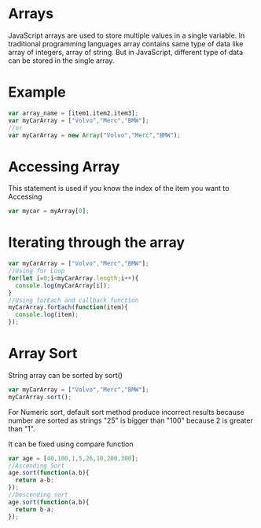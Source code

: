 # Arrays

JavaScript arrays are used to store multiple values in a single variable. In traditional programming languages array contains same type of data like array of integers, array of string. But in JavaScript, different type of data can be stored in the single array.

# Example
```js
var array_name = [item1,item2,item3];
var myCarArray = ["Volvo","Merc","BMW"];
//or
var myCarArray = new Array("Volvo","Merc","BMW");
```

# Accessing Array
This statement is used if you know the index of the item you want to Accessing
```js
var mycar = myArray[0];
```
# Iterating through the array
```js
var myCarArray = ["Volvo","Merc","BMW"];
//Using for Loop
for(let i=0;i<myCarArray.length;i++){
  console.log(myCarArray[i]);
}
//Using forEach and callback function
myCarArray.forEach(function(item){
  console.log(item);
});
```

# Array Sort
String array can be sorted by sort()
```js
var myCarArray = ["Volvo","Merc","BMW"];
myCarArray.sort();
```

For Numeric sort, default sort method produce incorrect results because number are sorted as strings "25" is bigger than "100" because 2 is greater than "1".

It can be fixed using compare function

```js
var age = [40,100,1,5,26,10,200,300];
//Ascending Sort
age.sort(function(a,b){
  return a-b;
});
//Descending sort
age.sort(function(a,b){
  return b-a;
});
```
